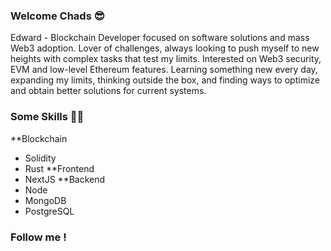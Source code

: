 ### Welcome Chads 😎
Edward - Blockchain Developer focused on software solutions and mass Web3 adoption. Lover of challenges, always looking to push myself to new heights with complex tasks that test my limits. Interested on Web3 security, EVM and low-level Ethereum features. Learning something new every day, expanding my limits, thinking outside the box, and finding ways to optimize and obtain better solutions for current systems.
### Some Skills 🥷🏻 
**Blockchain 
  - Solidity 
  - Rust
**Frontend
  - NextJS 
**Backend
  - Node 
  - MongoDB
  - PostgreSQL
### Follow me !

<!--
**EdwardsVO/EdwardsVO** is a ✨ _special_ ✨ repository because its `README.md` (this file) appears on your GitHub profile.

Here are some ideas to get you started:

- 🔭 I’m currently working on ...
- 🌱 I’m currently learning ...
- 👯 I’m looking to collaborate on ...
- 🤔 I’m looking for help with ...
- 💬 Ask me about ...
- 📫 How to reach me: ...
- 😄 Pronouns: ...
- ⚡ Fun fact: ...
-->
